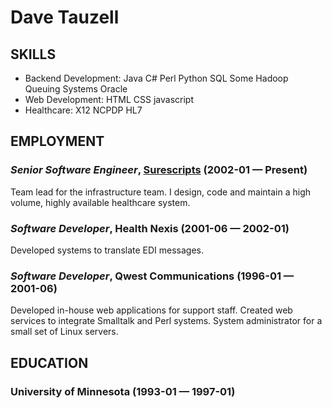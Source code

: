 Dave Tauzell
============






## SKILLS

  - Backend Development: Java C# Perl Python SQL Some Hadoop Queuing Systems Oracle 
  - Web Development: HTML CSS javascript 
  - Healthcare: X12 NCPDP HL7 

## EMPLOYMENT

### *Senior Software Engineer*, [Surescripts](http://surescripts.com) (2002-01 — Present)

Team lead for the infrastructure team.  I design, code and maintain a high volume, highly available healthcare system. 

### *Software Developer*, Health Nexis (2001-06 — 2002-01)

Developed systems to translate EDI messages. 

### *Software Developer*, Qwest Communications (1996-01 — 2001-06)

Developed in-house web applications for support staff.   Created web services to integrate Smalltalk and Perl systems. System administrator for a small set of Linux servers.




## EDUCATION

### University of Minnesota (1993-01 — 1997-01)












